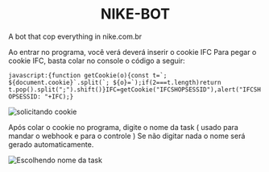 <h1 align="center"> NIKE-BOT </h1>

A bot that cop everything in nike.com.br

Ao entrar no programa, você verá deverá inserir o cookie IFC
Para pegar o cookie IFC, basta colar no console o código a seguir:

```javascript:{function getCookie(o){const t=`; ${document.cookie}`.split(`; ${o}=`);if(2===t.length)return t.pop().split(";").shift()}IFC=getCookie("IFCSHOPSESSID"),alert("IFCSHOPSESSID: "+IFC);}```

![solicitando cookie](https://user-images.githubusercontent.com/108239405/175842904-37d0a43c-4fe0-4af9-81fe-66449d80bfc8.png)

Após colar o cookie no programa, digite o nome da task ( usado para mandar o webhook e para o controle )
Se não digitar nada o nome será gerado automaticamente.

![Escolhendo nome da task](https://user-images.githubusercontent.com/108239405/175843443-4e980015-ad0e-4597-bd1f-2685f3abdaa0.png)


